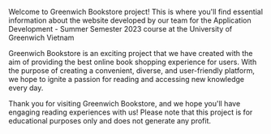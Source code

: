 Welcome to Greenwich Bookstore project! This is where you'll find essential information about the website developed by our team for the Application Development - Summer Semester 2023 course at the University of Greenwich Vietnam

Greenwich Bookstore is an exciting project that we have created with the aim of providing the best online book shopping experience for users. With the purpose of creating a convenient, diverse, and user-friendly platform, we hope to ignite a passion for reading and accessing new knowledge every day.


Thank you for visiting Greenwich Bookstore, and we hope you'll have engaging reading experiences with us! Please note that this project is for educational purposes only and does not generate any profit.
